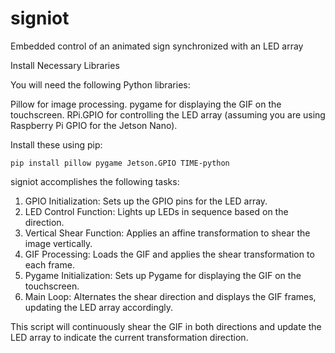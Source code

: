 # signiot
Embedded control of an animated sign synchronized with an LED array

Install Necessary Libraries

You will need the following Python libraries:

Pillow for image processing.
pygame for displaying the GIF on the touchscreen.
RPi.GPIO for controlling the LED array (assuming you are using Raspberry Pi GPIO for the Jetson Nano).

Install these using pip:

    pip install pillow pygame Jetson.GPIO TIME-python

signiot accomplishes the following tasks:

   1.  GPIO Initialization: Sets up the GPIO pins for the LED array.
   2.  LED Control Function: Lights up LEDs in sequence based on the direction.
   3.  Vertical Shear Function: Applies an affine transformation to shear the image vertically.
   4.  GIF Processing: Loads the GIF and applies the shear transformation to each frame.
   5.  Pygame Initialization: Sets up Pygame for displaying the GIF on the touchscreen.
   6.  Main Loop: Alternates the shear direction and displays the GIF frames, updating the LED array accordingly.

This script will continuously shear the GIF in both directions and update the LED array to indicate the current transformation direction.

